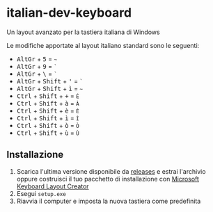 # italian-dev-keyboard

Un layout avanzato per la tastiera italiana di Windows

Le modifiche apportate al layout italiano standard sono le seguenti:

* <kbd>AltGr</kbd> + <kbd>5</kbd> = <code>~</code>
* <kbd>AltGr</kbd> + <kbd>9</kbd> = <code>\`</code>
* <kbd>AltGr</kbd> + <kbd>\\</kbd> = <code>\`</code>
* <kbd>AltGr</kbd> + <kbd>Shift</kbd> + <kbd>'</kbd> = <code>\`</code>
* <kbd>AltGr</kbd> + <kbd>Shift</kbd> + <kbd>ì</kbd> = <code>~</code>
* <kbd>Ctrl</kbd> + <kbd>Shift</kbd> + <kbd>+</kbd> = <code>É</code>
* <kbd>Ctrl</kbd> + <kbd>Shift</kbd> + <kbd>à</kbd> = <code>À</code>
* <kbd>Ctrl</kbd> + <kbd>Shift</kbd> + <kbd>è</kbd> = <code>È</code>
* <kbd>Ctrl</kbd> + <kbd>Shift</kbd> + <kbd>ì</kbd> = <code>Ì</code>
* <kbd>Ctrl</kbd> + <kbd>Shift</kbd> + <kbd>ò</kbd> = <code>Ò</code>
* <kbd>Ctrl</kbd> + <kbd>Shift</kbd> + <kbd>ù</kbd> = <code>Ù</code>


## Installazione

1. Scarica l'ultima versione disponibile da [releases](https://github.com/andsala/italian-dev-keyboard/releases)
   e estrai l'archivio oppure costruisci il tuo pacchetto di installazione con
   [Microsoft Keyboard Layout Creator](https://www.microsoft.com/en-us/download/details.aspx?id=22339)
2. Esegui `setup.exe`
3. Riavvia il computer e imposta la nuova tastiera come predefinita
